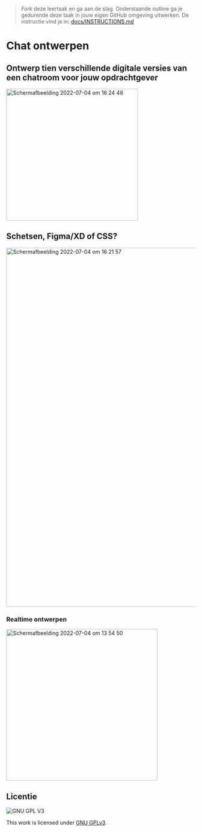 > _Fork_ deze leertaak en ga aan de slag. Onderstaande outline ga je gedurende deze taak in jouw eigen GitHub omgeving uitwerken. De instructie vind je in: [docs/INSTRUCTIONS.md](docs/INSTRUCTIONS.md)

# Chat ontwerpen


## Ontwerp tien verschillende digitale versies van een chatroom voor jouw opdrachtgever
<img width="350" alt="Schermafbeelding 2022-07-04 om 16 24 48" src="https://user-images.githubusercontent.com/90447045/177174161-d4b184ca-bf39-4c08-94e6-503e5378837a.png">


## Schetsen, Figma/XD of CSS?
<img width="953" alt="Schermafbeelding 2022-07-04 om 16 21 57" src="https://user-images.githubusercontent.com/90447045/177174002-c489c864-f5ad-4dfb-8422-293eda7f1400.png">

### Realtime ontwerpen
<img width="402" alt="Schermafbeelding 2022-07-04 om 13 54 50" src="https://user-images.githubusercontent.com/90447045/177149921-c09240cb-6239-4a67-9740-09410e6c9a6a.png">


## Licentie

![GNU GPL V3](https://www.gnu.org/graphics/gplv3-127x51.png)

This work is licensed under [GNU GPLv3](./LICENSE).
